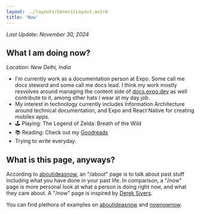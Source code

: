 ```yaml
---
layout: ../layouts/GenericLayout.astro
title: 'Now'
---
```


_Last Update: November 30, 2024_

## What I am doing now?

_Location: New Delhi, India_

- I'm currently work as a documentation person at Expo. Some call me docs steward and some call me docs lead. I think my work mostly resvolves around managing the content side of [docs.expo.dev](https://docs.expo.dev) as well contribute to it, among other hats I wear at my day job.
- My interest in technology currently includes Information Architecture around technical documentation, and Expo and React Native for creating mobiles apps.
- 🕹️ Playing: The Legend of Zelda: Breath of the Wild
- 📚 Reading: Check out my [Goodreads](https://www.goodreads.com/author/show/17657541.Aman_Mittal)
- Trying to write everyday.

## What is this page, anyways?

According to [aboutideasnow](https://aboutideasnow.com/about), an
"/about" page is to talk about past stuff including what you have done in your past life. In comparison, a "/now" page is more personal look at what a person is doing right now, and what they care about. A "/now" page is inspired by [Derek Sivers](https://sive.rs/now).

You can find plethora of examples on [aboutideasnow](https://aboutideasnow.com/about) and [nownownow](https://nownownow.com/).
